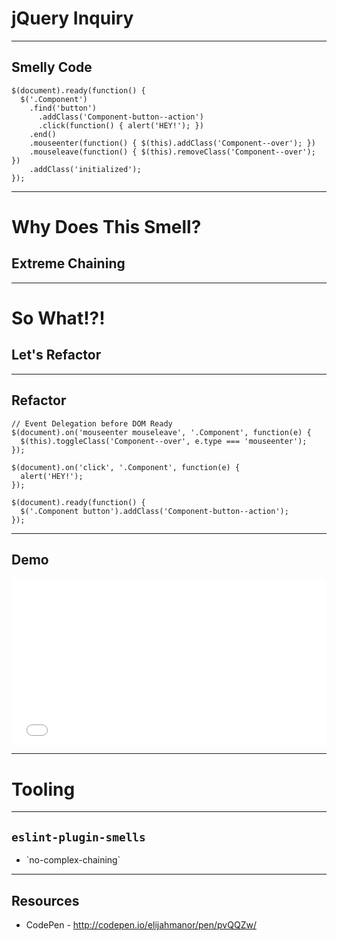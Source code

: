 # jQuery Inquiry
<!-- .slide: data-state="statusLint statusLint--easy statusRule statusRule--none statusSkill statusSkill--junior" -->

------

## Smelly Code
<!-- .slide: data-title="jQuery Inquiry" data-state="title statusLint statusLint--easy statusRule statusRule--none statusSkill statusSkill--junior" data-background="#222" -->

```
$(document).ready(function() {
  $('.Component')
    .find('button')
      .addClass('Component-button--action')
      .click(function() { alert('HEY!'); })
    .end()
    .mouseenter(function() { $(this).addClass('Component--over'); })
    .mouseleave(function() { $(this).removeClass('Component--over'); })
    .addClass('initialized');
});
```

------

# Why Does This Smell?
<!-- .slide: data-title="jQuery Inquiry" data-state="title statusLint statusLint--easy statusRule statusRule--none statusSkill statusSkill--junior" data-background="#222" -->

## Extreme Chaining <!-- .element class="fragment" -->

------

# So What!?!
<!-- .slide: data-title="jQuery Inquiry" data-state="title statusLint statusLint--easy statusRule statusRule--none statusSkill statusSkill--junior" data-background="#222" -->

## Let's Refactor <!-- .element class="fragment" -->

------

## Refactor
<!-- .slide: data-title="jQuery Inquiry" data-state="title statusLint statusLint--easy statusRule statusRule--none statusSkill statusSkill--senior statusSkill--change" data-background="#222" -->

```
// Event Delegation before DOM Ready
$(document).on('mouseenter mouseleave', '.Component', function(e) {
  $(this).toggleClass('Component--over', e.type === 'mouseenter');  
});

$(document).on('click', '.Component', function(e) {
  alert('HEY!');
});

$(document).ready(function() {
  $('.Component button').addClass('Component-button--action');
});
```

------

## Demo
<!-- .slide: data-title="jQuery Inquiry" data-state="title statusLint statusLint--easy statusRule statusRule--none statusSkill statusSkill--senior" data-background="#222" -->

<iframe height='266' scrolling='no' src='//codepen.io/elijahmanor/embed/pvQQZw/?height=266' frameborder='no' allowtransparency='true' allowfullscreen='true' style='width: 100%;'>See the Pen <a href='http://codepen.io/elijahmanor/pen/pvQQZw/'>pvQQZw</a> by Elijah Manor (<a href='http://codepen.io/elijahmanor'>@elijahmanor</a>) on <a href='http://codepen.io'>CodePen</a>.
</iframe>

------

# Tooling
<!-- .slide: data-title="jQuery Inquiry" data-state="title statusLint statusLint--easy statusRule statusRule--none statusSkill statusSkill--senior" data-background="#222" -->

------

## `eslint-plugin-smells`
<!-- .slide: data-title="jQuery Inquiry" data-state="title statusLint statusLint--easy statusRule statusRule--custom statusRule--change statusSkill statusSkill--senior" data-background="#222" -->

* <!-- .element: class="fragment" --> `no-complex-chaining`

------

## Resources
<!-- .slide: data-title="jQuery Inquiry" data-state="title statusLint statusLint--easy statusRule statusRule--none statusSkill statusSkill--senior" data-background="#222" -->

* CodePen - http://codepen.io/elijahmanor/pen/pvQQZw/

